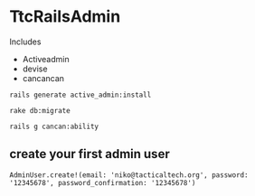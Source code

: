 # TtcRailsAdmin

Includes
  - Activeadmin
  - devise
  - cancancan

```
rails generate active_admin:install
```

```
rake db:migrate
```

```
rails g cancan:ability
```

## create your first admin user

```
AdminUser.create!(email: 'niko@tacticaltech.org', password: '12345678', password_confirmation: '12345678')
```